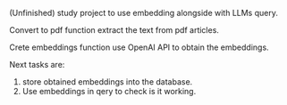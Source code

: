 (Unfinished) study project to use embedding alongside with LLMs query. 

Convert to pdf function extract the text from pdf articles.

Crete embeddings function use OpenAI API to obtain the embeddings. 

Next tasks are: 
1) store obtained embeddings into the database.
2) Use embeddings in qery to check is it working. 

